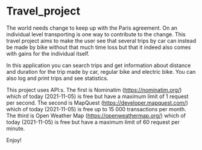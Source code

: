 # Travel_project
The world needs change to keep up with the Paris agreement. On an individual level transporting is one way to contribute to the change. This travel project aims to make the user
see that several trips by car can instead be made by bike without that much time loss but that it indeed also comes with gains for the individual itself.

In this application you can search trips and get information about distance and duration for the trip made by car, regular bike and electric bike. You can also log and print trips 
and see statistics.

This project uses API:s.
The first is Nominatim (https://nominatim.org/) which of today (2021-11-05) is free but have a maximum limit of 1 request per second.
The second is MapQuest (https://developer.mapquest.com/) which of today (2021-11-05) is free up to 15 000 transactions per month.
The third is Open Weather Map (https://openweathermap.org/) which of today (2021-11-05) is free but have a maximum limit of 60 request per minute.

Enjoy!
